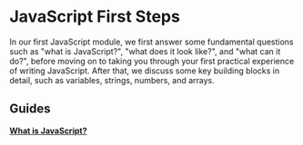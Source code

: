 # JavaScript First Steps

In our first JavaScript module, we first answer some fundamental questions such as "what is JavaScript?", "what does it look like?", and "what can it do?", before moving on to taking you through your first practical experience of writing JavaScript. After that, we discuss some key building blocks in detail, such as variables, strings, numbers, and arrays.

## Guides

**[What is JavaScript?](https://github.com/AndrewSRea/My_Learning_Port/tree/main/JavaScript/JS_First_Steps/What_Is_JS#what-is-javascript)**